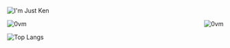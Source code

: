 
![I'm Just Ken](https://github.com/0vm/0vm/assets/79897291/d6b24df4-267d-42ab-923a-3ead8ae99712)

<img align="left" src="https://github-readme-stats.vercel.app/api?username=0vm&show_icons=true&locale=en&count_private=true&theme=radical" alt="0vm" /><p align="right"> <img src="https://komarev.com/ghpvc/?username=0vm&label=Views&color=7f0eb4&style=for-the-badge" alt="0vm" /> </p>
![Top Langs](https://github-readme-stats.vercel.app/api/top-langs/?username=0vm&langs_count=8&theme=radical)
